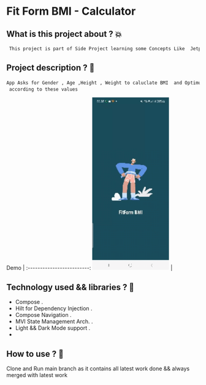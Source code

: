 # Fit Form BMI - Calculator

## What is this project about ? :boom:
```diff
 This project is part of Side Project learning some Concepts Like  Jetpack Compose , Compose Navigation 
```


## Project description ?  :dizzy:
```diff
App Asks for Gender , Age ,Height , Weight to caluclate BMI  and Optimum Weight
 according to these values 
```

Demo               |
:-------------------------:
<img src="https://github.com/Aslmmon/BMI-calculator/blob/main/appStore_listing/demo/demo.gif"  width="200" height="450" />  |     

<!--- 

<p>
<img src="https://github.com/Aslmmon/android_task/blob/main/app/src/main/res/drawable/arabic_demo.gif"  width="200" height="450" />
  
   <em> ** onBoarding Feature ** </em>
   
   <em> ** Splash Animated Feature ** </em>
   
</p>   
 --->
## Technology used  && libraries ? :dizzy:
- Compose .
- Hilt for Dependency Injection .
- Compose Navigation  .
- MVI State Management Arch.  .
- Light && Dark Mode support .
- 

## How to use ? :thinking:
Clone and Run main branch  as it contains all latest work done && always merged with latest work 





